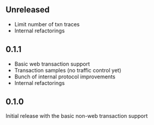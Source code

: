 ## Unreleased

- Limit number of txn traces
- Internal refactorings

## 0.1.1

- Basic web transaction support
- Transaction samples (no traffic control yet)
- Bunch of internal protocol improvements
- Internal refactorings

## 0.1.0

Initial release with the basic non-web transaction support